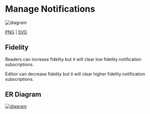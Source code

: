 # Manage Notifications


![diagram](manage-notifications.svg)

[PNG](manage-notifications.png) | [SVG](manage-notifications.svg)


## Fidelity

Readers can increase fidelity but it will clear low fidelity notification subscriptions.

Editior can decrease fidelity but it will clear higher fidelity notification subscriptions.


## ER Diagram

[![diagram](/detailed-design/data/notification.svg)](/detailed-design/data/notification.md)